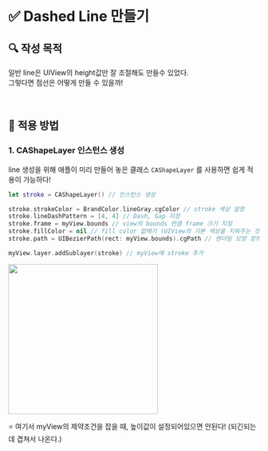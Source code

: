 # ✅ Dashed Line 만들기

## **🔍** 작성 목적

일반 line은 UIView의 height값만 잘 조절해도 만들수 있었다.   
그렇다면 점선은 어떻게 만들 수 있을까!

<br>

## 📌 적용 방법

### 1. CAShapeLayer 인스턴스 생성

line 생성을 위해 애플이 미리 만들어 놓은 클래스 `CAShapeLayer` 를 사용하면 쉽게 적용이 가능하다!  

~~~swift
let stroke = CAShapeLayer() // 인스턴스 생성

stroke.strokeColor = BrandColor.lineGray.cgColor // stroke 색상 설정
stroke.lineDashPattern = [4, 4] // Dash, Gap 지정
stroke.frame = myView.bounds // view의 bounds 만큼 frame 크기 지정
stroke.fillColor = nil // fill color 없애기 (UIView의 기본 색상을 지워주는 것)
stroke.path = UIBezierPath(rect: myView.bounds).cgPath // 렌더링 모양 정의

myView.layer.addSublayer(stroke) // myView에 stroke 추가
~~~

<img width="300" src="https://user-images.githubusercontent.com/113565086/227399436-56fb43d3-e806-452d-8039-e6de6b7077bf.png">

⭐️ 여기서 myView의 제약조건을 잡을 때, 높이값이 설정되어있으면 안된다! (되긴되는데 겹쳐서 나온다.)

<br/>
